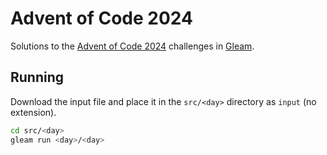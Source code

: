# Advent of Code 2024

Solutions to the [Advent of Code 2024](https://adventofcode.com/2024) challenges in [Gleam](https://gleam.run).

## Running

Download the input file and place it in the `src/<day>` directory as `input` (no extension).

```sh
cd src/<day>
gleam run <day>/<day>
```
